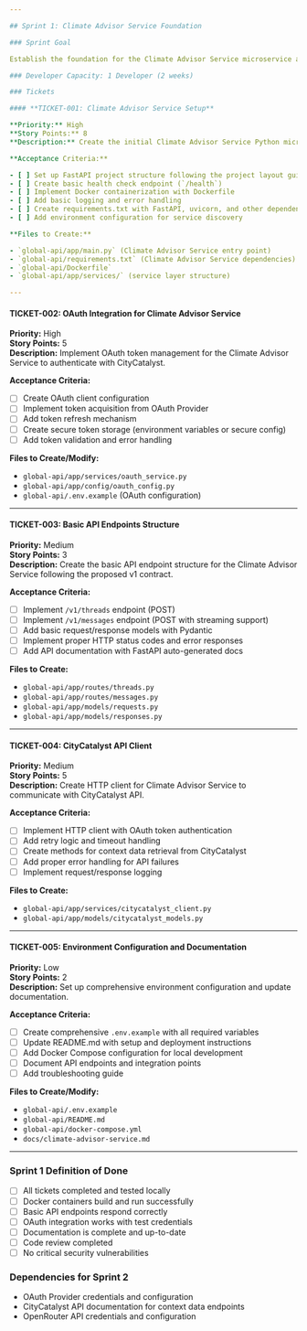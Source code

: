 ```yaml
---

## Sprint 1: Climate Advisor Service Foundation

### Sprint Goal

Establish the foundation for the Climate Advisor Service microservice and begin the migration from direct OpenAI integration.

### Developer Capacity: 1 Developer (2 weeks)

### Tickets

#### **TICKET-001: Climate Advisor Service Setup**

**Priority:** High  
**Story Points:** 8  
**Description:** Create the initial Climate Advisor Service Python microservice with FastAPI framework.

**Acceptance Criteria:**

- [ ] Set up FastAPI project structure following the project layout guidelines
- [ ] Create basic health check endpoint (`/health`)
- [ ] Implement Docker containerization with Dockerfile
- [ ] Add basic logging and error handling
- [ ] Create requirements.txt with FastAPI, uvicorn, and other dependencies
- [ ] Add environment configuration for service discovery

**Files to Create:**

- `global-api/app/main.py` (Climate Advisor Service entry point)
- `global-api/requirements.txt` (Climate Advisor Service dependencies)
- `global-api/Dockerfile`
- `global-api/app/services/` (service layer structure)

---
```


#### **TICKET-002: OAuth Integration for Climate Advisor Service**

**Priority:** High  
**Story Points:** 5  
**Description:** Implement OAuth token management for the Climate Advisor Service to authenticate with CityCatalyst.

**Acceptance Criteria:**

- [ ] Create OAuth client configuration
- [ ] Implement token acquisition from OAuth Provider
- [ ] Add token refresh mechanism
- [ ] Create secure token storage (environment variables or secure config)
- [ ] Add token validation and error handling

**Files to Create/Modify:**

- `global-api/app/services/oauth_service.py`
- `global-api/app/config/oauth_config.py`
- `global-api/.env.example` (OAuth configuration)

---

#### **TICKET-003: Basic API Endpoints Structure**

**Priority:** Medium  
**Story Points:** 3  
**Description:** Create the basic API endpoint structure for the Climate Advisor Service following the proposed v1 contract.

**Acceptance Criteria:**

- [ ] Implement `/v1/threads` endpoint (POST)
- [ ] Implement `/v1/messages` endpoint (POST with streaming support)
- [ ] Add basic request/response models with Pydantic
- [ ] Implement proper HTTP status codes and error responses
- [ ] Add API documentation with FastAPI auto-generated docs

**Files to Create:**

- `global-api/app/routes/threads.py`
- `global-api/app/routes/messages.py`
- `global-api/app/models/requests.py`
- `global-api/app/models/responses.py`

---

#### **TICKET-004: CityCatalyst API Client**

**Priority:** Medium  
**Story Points:** 5  
**Description:** Create HTTP client for Climate Advisor Service to communicate with CityCatalyst API.

**Acceptance Criteria:**

- [ ] Implement HTTP client with OAuth token authentication
- [ ] Add retry logic and timeout handling
- [ ] Create methods for context data retrieval from CityCatalyst
- [ ] Add proper error handling for API failures
- [ ] Implement request/response logging

**Files to Create:**

- `global-api/app/services/citycatalyst_client.py`
- `global-api/app/models/citycatalyst_models.py`

---

#### **TICKET-005: Environment Configuration and Documentation**

**Priority:** Low  
**Story Points:** 2  
**Description:** Set up comprehensive environment configuration and update documentation.

**Acceptance Criteria:**

- [ ] Create comprehensive `.env.example` with all required variables
- [ ] Update README.md with setup and deployment instructions
- [ ] Add Docker Compose configuration for local development
- [ ] Document API endpoints and integration points
- [ ] Add troubleshooting guide

**Files to Create/Modify:**

- `global-api/.env.example`
- `global-api/README.md`
- `global-api/docker-compose.yml`
- `docs/climate-advisor-service.md`

---

### Sprint 1 Definition of Done

- [ ] All tickets completed and tested locally
- [ ] Docker containers build and run successfully
- [ ] Basic API endpoints respond correctly
- [ ] OAuth integration works with test credentials
- [ ] Documentation is complete and up-to-date
- [ ] Code review completed
- [ ] No critical security vulnerabilities

### Dependencies for Sprint 2

- OAuth Provider credentials and configuration
- CityCatalyst API documentation for context data endpoints
- OpenRouter API credentials and configuration
